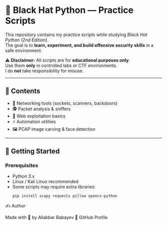 # 🐍 Black Hat Python — Practice Scripts

This repository contains my practice scripts while studying *Black Hat Python (2nd Edition)*.  
The goal is to **learn, experiment, and build offensive security skills** in a safe environment.  

⚠️ **Disclaimer:** All scripts are for **educational purposes only**.  
Use them **only** in controlled labs or CTF environments.  
I do **not** take responsibility for misuse.

---

## 📂 Contents
- 🔗 Networking tools (sockets, scanners, backdoors)
- 🕵️ Packet analysis & sniffers
- 📡 Web exploitation basics
- ⚡ Automation utilities
- 🖼️ PCAP image carving & face detection

---

## 🚀 Getting Started

### Prerequisites
- Python 3.x  
- Linux / Kali Linux recommended  
- Some scripts may require extra libraries:
  ```bash
  pip install scapy requests pillow opencv-python


✍️ Author

Made with 🖤 by Aliakbar Babayev
🔗 GitHub Profile
